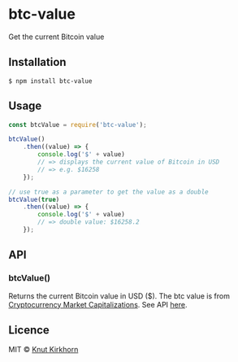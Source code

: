 # btc-value
Get the current Bitcoin value

## Installation
```
$ npm install btc-value
```

## Usage
```js
const btcValue = require('btc-value');

btcValue()
    .then((value) => {
        console.log('$' + value)
        // => displays the current value of Bitcoin in USD
        // => e.g. $16258
    });

// use true as a parameter to get the value as a double
btcValue(true)
    .then((value) => {
        console.log('$' + value)
        // => double value: $16258.2
    });
```

## API
### btcValue()
Returns the current Bitcoin value in USD ($).
The btc value is from [Cryptocurrency Market Capitalizations](https://coinmarketcap.com/). See API [here](https://coinmarketcap.com/api/).

## Licence
MIT © [Knut Kirkhorn](LICENSE)